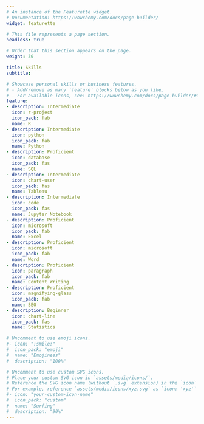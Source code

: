 ```yaml
---
# An instance of the Featurette widget.
# Documentation: https://wowchemy.com/docs/page-builder/
widget: featurette

# This file represents a page section.
headless: true

# Order that this section appears on the page.
weight: 30

title: Skills
subtitle:

# Showcase personal skills or business features.
# - Add/remove as many `feature` blocks below as you like.
# - For available icons, see: https://wowchemy.com/docs/page-builder/#icons
feature:
- description: Intermediate
  icon: r-project
  icon_pack: fab
  name: R
- description: Intermediate
  icon: python
  icon_pack: fab
  name: Python
- description: Proficient
  icon: database
  icon_pack: fas
  name: SQL
- description: Intermediate
  icon: chart-user
  icon_pack: fas
  name: Tableau
- description: Intermediate
  icon: code
  icon_pack: fas
  name: Jupyter Notebook
- description: Proficient
  icon: microsoft
  icon_pack: fab
  name: Excel
- description: Proficient
  icon: microsoft
  icon_pack: fab
  name: Word
- description: Proficient
  icon: paragraph
  icon_pack: fab
  name: Content Writing
- description: Proficient
  icon: magnifying-glass
  icon_pack: fab
  name: SEO
- description: Beginner
  icon: chart-line
  icon_pack: fas
  name: Statistics

# Uncomment to use emoji icons.
#- icon: ":smile:"
#  icon_pack: "emoji"
#  name: "Emojiness"
#  description: "100%"  

# Uncomment to use custom SVG icons.
# Place your custom SVG icon in `assets/media/icons/`.
# Reference the SVG icon name (without `.svg` extension) in the `icon` field.
# For example, reference `assets/media/icons/xyz.svg` as `icon: 'xyz'`
#- icon: "your-custom-icon-name"
#  icon_pack: "custom"
#  name: "Surfing"
#  description: "90%"
---
```

